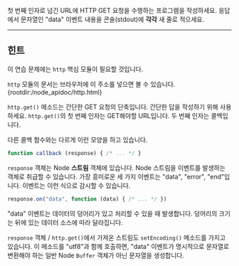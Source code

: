 첫 번째 인자로 넘긴 URL에 HTTP GET 요청을 수행하는 프로그램을 작성하세요. 응답에서 문자열인 "data" 이벤트 내용을 콘솔(stdout)에 **각각** 새 줄로 적으세요.

----------------------------------------------------------------------
## 힌트

이 연습 문제에는 `http` 핵심 모듈이 필요할 것입니다.

`http` 모듈의 문서는 브라우저에 이 주소를 넣으면 볼 수 있습니다.
  {rootdir:/node_apidoc/http.html}

`http.get()` 메소드는 간단한 GET 요청의 단축입니다. 간단한 답을 작성하기 위해 사용하세요. `http.get()`의 첫 번째 인자는 GET해야할 URL입니다. 두 번째 인자는 콜백입니다.

다른 콜백 함수와는 다르게 이런 모양을 하고 있습니다.

```js
function callback (response) { /* ... */ }
```

`response` 객체는 Node **스트림** 객체에 있습니다. Node 스트림을 이벤트를 발생하는 객체로 취급할 수 있습니다. 가장 흥미로운 세 가지 이벤트는 "data", "error", "end"입니다. 이벤트는 이런 식으로 감시할 수 있습니다.

```js
response.on("data", function (data) { /* ... */ })
```

"data" 이벤트는 데이터의 덩어리가 있고 처리할 수 있을 때 발생합니다. 덩어리의 크기는 뒤에 있는 데이터 소스에 따라 달라집니다.

`response` 객체 / `http.get()`에서 가져온 스트림도 `setEncoding()` 메소드를 가지고 있습니다. 이 메소드를 "utf8"과 함께 호출하면, "data" 이벤트가 명시적으로 문자열로 변환해야 하는 일반 Node `Buffer` 객체가 아닌 문자열을 생성합니다.
